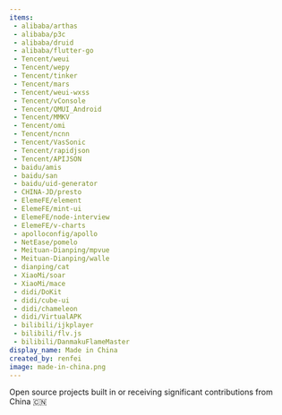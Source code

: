 ```yaml
---
items:
 - alibaba/arthas
 - alibaba/p3c
 - alibaba/druid
 - alibaba/flutter-go
 - Tencent/weui
 - Tencent/wepy
 - Tencent/tinker
 - Tencent/mars
 - Tencent/weui-wxss
 - Tencent/vConsole
 - Tencent/QMUI_Android
 - Tencent/MMKV
 - Tencent/omi
 - Tencent/ncnn
 - Tencent/VasSonic
 - Tencent/rapidjson
 - Tencent/APIJSON
 - baidu/amis
 - baidu/san
 - baidu/uid-generator
 - CHINA-JD/presto
 - ElemeFE/element
 - ElemeFE/mint-ui
 - ElemeFE/node-interview
 - ElemeFE/v-charts
 - apolloconfig/apollo
 - NetEase/pomelo
 - Meituan-Dianping/mpvue
 - Meituan-Dianping/walle
 - dianping/cat
 - XiaoMi/soar
 - XiaoMi/mace
 - didi/DoKit
 - didi/cube-ui
 - didi/chameleon
 - didi/VirtualAPK
 - bilibili/ijkplayer
 - bilibili/flv.js
 - bilibili/DanmakuFlameMaster
display_name: Made in China
created_by: renfei
image: made-in-china.png
---
```

Open source projects built in or receiving significant contributions from China :cn:
